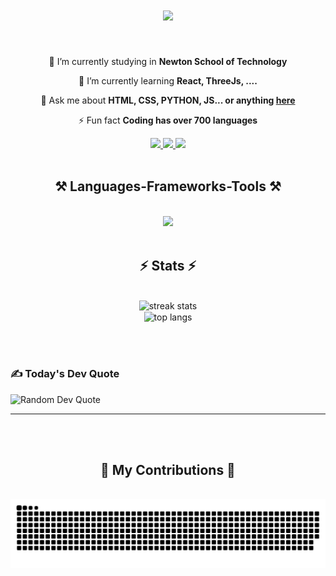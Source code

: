 

<h1 align="center">
    <img src="https://readme-typing-svg.herokuapp.com/?font=Righteous&size=35&center=true&vCenter=true&width=500&height=70&duration=4000&lines=Hi+There!+👋;+I'm+Rudraksh+Rathod!;" />
</h1>

<br/>

<div align="center">
 
 🔭 I’m currently studying in **Newton School of Technology**
 
 🌱 I’m currently learning **React, ThreeJs, ....**

💬 Ask me about **HTML, CSS, PYTHON, JS... or anything [here](https://github.com/Rudra-codee/Rudra-codee/issues)**

⚡ Fun fact **Coding has over 700 languages**

 </div>
 
<div align="center"> 
  <a href="rudraksh969977@gmail.com">
    <img src="https://img.shields.io/badge/Gmail-333333?style=for-the-badge&logo=gmail&logoColor=red" />
  </a>
  <a href="https://www.linkedin.com/in/rudraksh-rathod-5a891431a/" target="_blank">
    <img src="https://img.shields.io/badge/LinkedIn-0077B5?style=for-the-badge&logo=linkedin&logoColor=white" target="_blank" />
  </a>
  <a href="https://rudra-codee.github.io/RudrakshRathod/" target="_blank">
     <img src="https://img.shields.io/badge/Portfolio-FF5722?style=for-the-badge&logo=todoist&logoColor=white" target="_blank" /> <!-- sqlite, safari, google-chrome are other good icon options -->
  </a>
</div>
<br>
 
<h2 align="center">⚒️ Languages-Frameworks-Tools ⚒️</h2>
<br/>
<div align="center">
    <img src="https://skillicons.dev/icons?i=html,css,javascript,vscode,git,github,figma,python,react" /><br>
</div>

<br/>

<h2 align="center">⚡ Stats ⚡</h2>
<br>
<div align=center>
  <img width=390 src="https://camo.githubusercontent.com/88f53a73b901a6417356a0a49fb0af35a0a42b08da62a8bf80eddaeca135f0db/68747470733a2f2f6769746875622d726561646d652d73746174732e76657263656c2e6170702f6170693f757365726e616d653d52756472612d636f646565267468656d653d616c676f6c696126686964655f626f726465723d66616c736526696e636c7564655f616c6c5f636f6d6d6974733d66616c736526636f756e745f707269766174653d66616c7365" alt="streak stats"/>
<!--   <img width=390 src="https://camo.githubusercontent.com/76c579da11b0ceef4c83785e33269f6fb4aea74122c736a367993711747f36b3/68747470733a2f2f6769746875622d726561646d652d73747265616b2d73746174732e6865726f6b756170702e636f6d2f3f757365723d52756472612d636f646565267468656d653d616c676f6c696126686964655f626f726465723d66616c7365" alt="readme stats" /> -->
  <br/>
  <img width=325 align="center" src="https://camo.githubusercontent.com/6b0094476502d8eb4f244b706463a7a2a293545730126acc3375f67c72632c0b/68747470733a2f2f6769746875622d726561646d652d73746174732e76657263656c2e6170702f6170692f746f702d6c616e67732f3f757365726e616d653d52756472612d636f646565267468656d653d616c676f6c696126686964655f626f726465723d66616c736526696e636c7564655f616c6c5f636f6d6d6974733d66616c736526636f756e745f707269766174653d66616c7365266c61796f75743d636f6d70616374" alt="top langs" />
</div>

<br/><br/>
    <div class="align-center bg-gray-800 p-6 rounded-lg shadow-lg w-full max-w-lg text-center">
        <h3 class="text-blue-400 text-lg font-semibold mb-4">✍️ Today's Dev Quote</h3>
        <img class="rounded-lg shadow-md mx-auto" src="https://quotes-github-readme.vercel.app/api?type=horizontal&theme=dark" alt="Random Dev Quote">
    </div>
<div align="center">
<hr/>

<br/>


</div>

<br/>
<div align="center">
  <h2>🐍 My Contributions 🐍</h2>
  <br>
    <picture>
      <source media="(prefers-color-scheme: dark)" srcset="https://raw.githubusercontent.com/Rudra-codee/Rudra-codee/output/github-snake-dark.svg" />
      <source media="(prefers-color-scheme: light)" srcset="https://raw.githubusercontent.com/Rudra-codee/Rudra-codee/output/github-snake.svg" />
      <img alt="github-snake" src="https://raw.githubusercontent.com/Rudra-codee/Rudra-codee/output/github-snake.svg" />
    </picture>
  <br/><br/><br/>
</div>

<!-- Proudly created with GPRM ( https://gprm.itsvg.in ) -->
